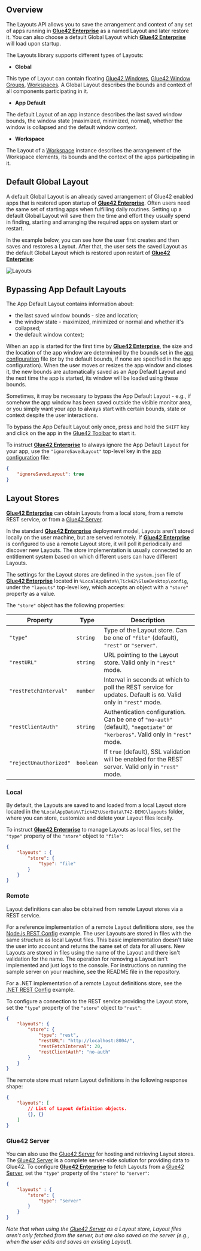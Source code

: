 ## Overview

The Layouts API allows you to save the arrangement and context of any set of apps running in [**Glue42 Enterprise**](https://glue42.com/enterprise/) as a named Layout and later restore it. You can also choose a default Global Layout which [**Glue42 Enterprise**](https://glue42.com/enterprise/) will load upon startup.

The Layouts library supports different types of Layouts:

- **Global**

This type of Layout can contain floating [Glue42 Windows](../../window-management/overview/index.html), [Glue42 Window Groups](../../window-management/javascript/index.html#window-groups), [Workspaces](../../workspaces/overview/index.html). A Global Layout describes the bounds and context of all components participating in it.

- **App Default**

The default Layout of an app instance describes the last saved window bounds, the window state (maximized, minimized, normal), whether the window is collapsed and the default window context.

- **Workspace**

The Layout of a [Workspace](../../workspaces/overview/index.html) instance describes the arrangement of the Workspace elements, its bounds and the context of the apps participating in it.

## Default Global Layout

<glue42 name="addClass" class="colorSection" element="p" text="Available since Glue42 Enterprise 3.9">

A default Global Layout is an already saved arrangement of Glue42 enabled apps that is restored upon startup of [**Glue42 Enterprise**](https://glue42.com/enterprise/). Often users need the same set of starting apps when fulfilling daily routines. Setting up a default Global Layout will save them the time and effort they usually spend in finding, starting and arranging the required apps on system start or restart.

In the example below, you can see how the user first creates and then saves and restores a Layout. After that, the user sets the saved Layout as the default Global Layout which is restored upon restart of [**Glue42 Enterprise**](https://glue42.com/enterprise/):

![Layouts](../../../../images/layouts/layouts.gif)

## Bypassing App Default Layouts

The App Default Layout contains information about:

- the last saved window bounds - size and location;
- the window state - maximized, minimized or normal and whether it's collapsed;
- the default window context;

When an app is started for the first time by [**Glue42 Enterprise**](https://glue42.com/enterprise/), the size and the location of the app window are determined by the bounds set in the [app configuration](../../../../developers/configuration/application/index.html) file (or by the default bounds, if none are specified in the app configuration). When the user moves or resizes the app window and closes it, the new bounds are automatically saved as an App Default Layout and the next time the app is started, its window will be loaded using these bounds.

Sometimes, it may be necessary to bypass the App Default Layout - e.g., if somehow the app window has been saved outside the visible monitor area, or you simply want your app to always start with certain bounds, state or context despite the user interactions.

To bypass the App Default Layout only once, press and hold the `SHIFT` key and click on the app in the [Glue42 Toolbar](../../../glue42-toolbar/index.html) to start it.

To instruct [**Glue42 Enterprise**](https://glue42.com/enterprise/) to always ignore the App Default Layout for your app, use the `"ignoreSavedLayout"` top-level key in the [app configuration](../../../../developers/configuration/application/index.html) file:

```json
{
    "ignoreSavedLayout": true
}
```

## Layout Stores

[**Glue42 Enterprise**](https://glue42.com/enterprise/) can obtain Layouts from a local store, from a remote REST service, or from a [Glue42 Server](../../../glue42-server/index.html).

In the standard [**Glue42 Enterprise**](https://glue42.com/enterprise/) deployment model, Layouts aren't stored locally on the user machine, but are served remotely. If [**Glue42 Enterprise**](https://glue42.com/enterprise/) is configured to use a remote Layout store, it will poll it periodically and discover new Layouts. The store implementation is usually connected to an entitlement system based on which different users can have different Layouts.

The settings for the Layout stores are defined in the `system.json` file of [**Glue42 Enterprise**](https://glue42.com/enterprise/) located in `%LocalAppData%\Tick42\GlueDesktop\config`, under the `"layouts"` top-level key, which accepts an object with a `"store"` property as a value.

The `"store"` object has the following properties:

| Property | Type | Description |
|----------|------|-------------|
| `"type"` | `string` | Type of the Layout store. Can be one of `"file"` (default), `"rest"` or `"server"`. |
| `"restURL"` | `string` | URL pointing to the Layout store. Valid only in `"rest"` mode. |
| `"restFetchInterval"` | `number` | Interval in seconds at which to poll the REST service for updates. Default is `60`. Valid only in `"rest"` mode. |
| `"restClientAuth"` | `string` | Authentication configuration. Can be one of `"no-auth"` (default), `"negotiate"` or `"kerberos"`. Valid only in `"rest"` mode. |
| `"rejectUnauthorized"` | `boolean` | If `true` (default), SSL validation will be enabled for the REST server. Valid only in `"rest"` mode. |

### Local

By default, the Layouts are saved to and loaded from a local Layout store located in the `%LocalAppData%\Tick42\UserData\T42-DEMO\layouts` folder, where you can store, customize and delete your Layout files locally.

To instruct [**Glue42 Enterprise**](https://glue42.com/enterprise/) to manage Layouts as local files, set the `"type"` property of the `"store"` object to `"file"`:

```json
{
    "layouts" : {
        "store": {
            "type": "file"
        }
    }
}
```

### Remote

Layout definitions can also be obtained from remote Layout stores via a REST service.

For a reference implementation of a remote Layout definitions store, see the [Node.js REST Config](https://github.com/Glue42/rest-config-example-node-js) example. The user Layouts are stored in files with the same structure as local Layout files. This basic implementation doesn't take the user into account and returns the same set of data for all users. New Layouts are stored in files using the name of the Layout and there isn't validation for the name. The operation for removing a Layout isn't implemented and just logs to the console. For instructions on running the sample server on your machine, see the README file in the repository.

For a .NET implementation of a remote Layout definitions store, see the [.NET REST Config](https://github.com/Tick42/rest-config-example-net) example.

To configure a connection to the REST service providing the Layout store, set the `"type"` property of the `"store"` object to `"rest"`:

```json
{
    "layouts": {
        "store": {
            "type": "rest",
            "restURL": "http://localhost:8004/",
            "restFetchInterval": 20,
            "restClientAuth": "no-auth"
        }
    }
}
```

The remote store must return Layout definitions in the following response shape:

```json
{
    "layouts": [
        // List of Layout definition objects.
        {}, {}
    ]
}
```

### Glue42 Server

You can also use the [Glue42 Server](../../../glue42-server/index.html) for hosting and retrieving Layout stores. The [Glue42 Server](../../../glue42-server/index.html) is a complete server-side solution for providing data to Glue42. To configure [**Glue42 Enterprise**](https://glue42.com/enterprise/) to fetch Layouts from a [Glue42 Server](../../../glue42-server/index.html), set the `"type"` property of the `"store"` to `"server"`:

```json
{
    "layouts" : {
        "store": {
            "type": "server"
        }
    }
}
```

*Note that when using the [Glue42 Server](../../../glue42-server/index.html) as a Layout store, Layout files aren't only fetched from the server, but are also saved on the server (e.g., when the user edits and saves an existing Layout).*
